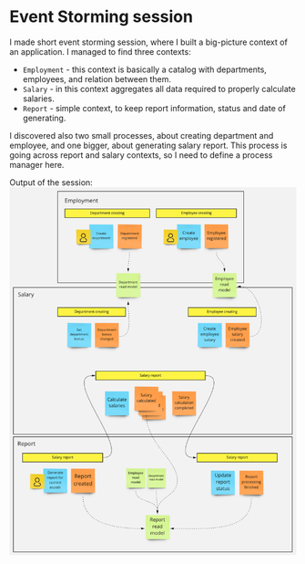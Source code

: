 # Event Storming session

I made short event storming session, where I built a big-picture context of an application.
I managed to find three contexts:

- `Employment` - this context is basically a catalog with departments, employees, and relation between them.
- `Salary` - in this context aggregates all data required to properly calculate salaries.
- `Report` - simple context, to keep report information, status and date of generating.

I discovered also two small processes, about creating department and employee, and one bigger, about generating salary report.
This process is going across report and salary contexts, so I need to define a process manager here.

Output of the session:
![Payroll-EventStorming](./assets/Payroll-EventStorming.png)
